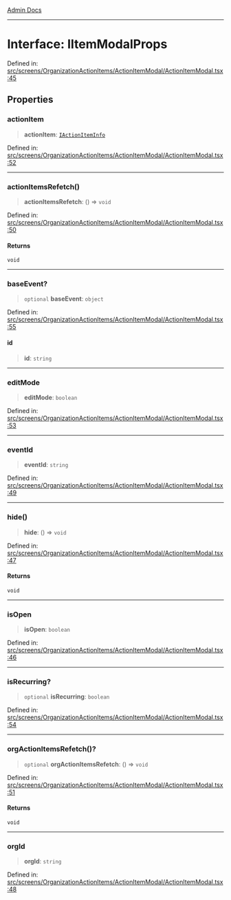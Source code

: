 [Admin Docs](/)

***

# Interface: IItemModalProps

Defined in: [src/screens/OrganizationActionItems/ActionItemModal/ActionItemModal.tsx:45](https://github.com/PalisadoesFoundation/talawa-admin/blob/main/src/screens/OrganizationActionItems/ActionItemModal/ActionItemModal.tsx#L45)

## Properties

### actionItem

> **actionItem**: [`IActionItemInfo`](types\ActionItems\interface\README\interfaces\IActionItemInfo.md)

Defined in: [src/screens/OrganizationActionItems/ActionItemModal/ActionItemModal.tsx:52](https://github.com/PalisadoesFoundation/talawa-admin/blob/main/src/screens/OrganizationActionItems/ActionItemModal/ActionItemModal.tsx#L52)

***

### actionItemsRefetch()

> **actionItemsRefetch**: () => `void`

Defined in: [src/screens/OrganizationActionItems/ActionItemModal/ActionItemModal.tsx:50](https://github.com/PalisadoesFoundation/talawa-admin/blob/main/src/screens/OrganizationActionItems/ActionItemModal/ActionItemModal.tsx#L50)

#### Returns

`void`

***

### baseEvent?

> `optional` **baseEvent**: `object`

Defined in: [src/screens/OrganizationActionItems/ActionItemModal/ActionItemModal.tsx:55](https://github.com/PalisadoesFoundation/talawa-admin/blob/main/src/screens/OrganizationActionItems/ActionItemModal/ActionItemModal.tsx#L55)

#### id

> **id**: `string`

***

### editMode

> **editMode**: `boolean`

Defined in: [src/screens/OrganizationActionItems/ActionItemModal/ActionItemModal.tsx:53](https://github.com/PalisadoesFoundation/talawa-admin/blob/main/src/screens/OrganizationActionItems/ActionItemModal/ActionItemModal.tsx#L53)

***

### eventId

> **eventId**: `string`

Defined in: [src/screens/OrganizationActionItems/ActionItemModal/ActionItemModal.tsx:49](https://github.com/PalisadoesFoundation/talawa-admin/blob/main/src/screens/OrganizationActionItems/ActionItemModal/ActionItemModal.tsx#L49)

***

### hide()

> **hide**: () => `void`

Defined in: [src/screens/OrganizationActionItems/ActionItemModal/ActionItemModal.tsx:47](https://github.com/PalisadoesFoundation/talawa-admin/blob/main/src/screens/OrganizationActionItems/ActionItemModal/ActionItemModal.tsx#L47)

#### Returns

`void`

***

### isOpen

> **isOpen**: `boolean`

Defined in: [src/screens/OrganizationActionItems/ActionItemModal/ActionItemModal.tsx:46](https://github.com/PalisadoesFoundation/talawa-admin/blob/main/src/screens/OrganizationActionItems/ActionItemModal/ActionItemModal.tsx#L46)

***

### isRecurring?

> `optional` **isRecurring**: `boolean`

Defined in: [src/screens/OrganizationActionItems/ActionItemModal/ActionItemModal.tsx:54](https://github.com/PalisadoesFoundation/talawa-admin/blob/main/src/screens/OrganizationActionItems/ActionItemModal/ActionItemModal.tsx#L54)

***

### orgActionItemsRefetch()?

> `optional` **orgActionItemsRefetch**: () => `void`

Defined in: [src/screens/OrganizationActionItems/ActionItemModal/ActionItemModal.tsx:51](https://github.com/PalisadoesFoundation/talawa-admin/blob/main/src/screens/OrganizationActionItems/ActionItemModal/ActionItemModal.tsx#L51)

#### Returns

`void`

***

### orgId

> **orgId**: `string`

Defined in: [src/screens/OrganizationActionItems/ActionItemModal/ActionItemModal.tsx:48](https://github.com/PalisadoesFoundation/talawa-admin/blob/main/src/screens/OrganizationActionItems/ActionItemModal/ActionItemModal.tsx#L48)
